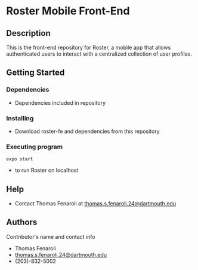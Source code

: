 # Roster Mobile Front-End

## Description

This is the front-end repository for Roster, a mobile app that allows authenticated users to interact with a centralized collection of user profiles.

## Getting Started

### Dependencies

* Dependencies included in repository

### Installing

* Download roster-fe and dependencies from this repository

### Executing program

```
expo start
```
* to run Roster on localhost

## Help

* Contact Thomas Fenaroli at thomas.s.fenaroli.24@dartmouth.edu


## Authors

Contributor's name and contact info

* Thomas Fenaroli
* thomas.s.fenaroli.24@dartmouth.edu
* (203)-832-5002
